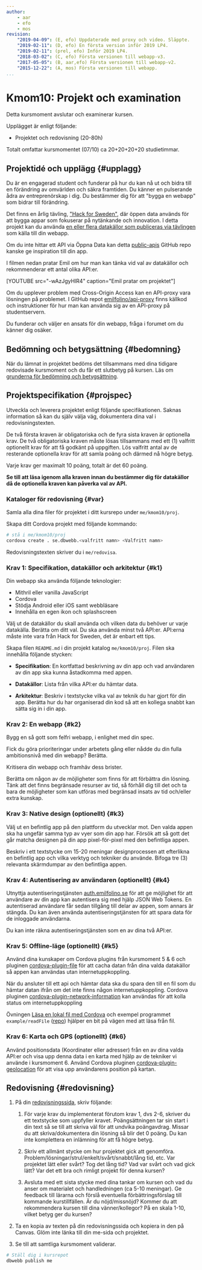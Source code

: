 ```yaml
---
author:
    - aar
    - efo
    - mos
revision:
    "2019-04-09": (E, efo) Uppdaterade med proxy och video. Släppte.
    "2019-02-11": (D, efo) En första version inför 2019 LP4.
    "2019-02-11": (prel, efo) Inför 2019 LP4.
    "2018-03-02": (C, efo) Första versionen till webapp-v3.
    "2017-05-05": (B, aar,efo) Första versionen till webapp-v2.
    "2015-12-22": (A, mos) Första versionen till webapp.
...
```

Kmom10: Projekt och examination
==================================

Detta kursmoment avslutar och examinerar kursen.

Upplägget är enligt följande:

* Projektet och redovisning (20-80h)

Totalt omfattar kursmomentet (07/10) ca 20+20+20+20 studietimmar.



Projektidé och upplägg {#upplagg}
--------------------------------------------------------------------

Du är en engagerad student och funderar på hur du kan nå ut och bidra till en förändring av omvärlden och säkra framtiden. Du känner en pulserande ådra av entreprenörskap i dig. Du bestämmer dig för att "bygga en webapp" som bidrar till förändring.

Det finns en årlig tävling, ["Hack for Sweden"](http://hackforsweden.se/), där öppen data används för att bygga appar som fokuserar på nytänkande och innovation. I detta projekt kan du använda [en eller flera datakällor som publiceras via tävlingen](https://oppnadata.se) som källa till din webapp.

Om du inte hittar ett API via Öppna Data kan detta [public-apis](https://github.com/toddmotto/public-apis) GitHub repo kanske ge inspiration till din app.

I filmen nedan pratar Emil om hur man kan tänka vid val av datakällor och rekommenderar ett antal olika API:er.

[YOUTUBE src="-wAzJgyHlR4" caption="Emil pratar om projektet"]

Om du upplever problem med Cross-Origin Access kan en API-proxy vara lösningen på problemet. I GitHub repot [emilfolino/api-proxy](https://github.com/emilfolino/api-proxy) finns källkod och instruktioner för hur man kan använda sig av en API-proxy på studentservern.

Du funderar och väljer en ansats för din webapp, fråga i forumet om du känner dig osäker.



Bedömning och betygsättning {#bedomning}
--------------------------------------------------------------------

När du lämnat in projektet bedöms det tillsammans med dina tidigare redovisade kursmoment och du får ett slutbetyg på kursen. Läs om [grunderna för bedömning och betygsättning](kurser/bedomning-och-betygsattning).



Projektspecifikation {#projspec}
--------------------------------------------------------------------

Utveckla och leverera projektet enligt följande specifikationen. Saknas information så kan du själv välja väg, dokumentera dina val i redovisningstexten.

De två första kraven är obligatoriska och de fyra sista kraven är optionella krav. De två obligatoriska kraven måste lösas tillsammans med ett (1) valfritt optionellt krav för att få godkänt på uppgiften. Lös valfritt antal av de resterande optionella krav för att samla poäng och därmed nå högre betyg.

Varje krav ger maximalt 10 poäng, totalt är det 60 poäng.

**Se till att läsa igenom alla kraven innan du bestämmer dig för datakällor då de optionella kraven kan påverka val av API.**



### Kataloger för redovisning {#var}

Samla alla dina filer för projektet i ditt kursrepo under `me/kmom10/proj`.

Skapa ditt Cordova projekt med följande kommando:

```bash
# stå i me/kmom10/proj
cordova create . se.dbwebb.<valfritt namn> <Valfritt namn>
```

Redovisningstexten skriver du i `me/redovisa`.



### Krav 1: Specifikation, datakällor och arkitektur {#k1}

Din webapp ska använda följande teknologier:

* Mithril eller vanilla JavaScript
* Cordova
* Stödja Android eller iOS samt webbläsare
* Innehålla en egen ikon och splashscreen

Välj ut de datakällor du skall använda och vilken data du behöver ur varje datakälla. Berätta om ditt val. Du ska använda minst två API:er. API:erna måste inte vara från Hack for Sweden, det är enbart ett tips.

Skapa filen `README.md` i din projekt katalog `me/kmom10/proj`. Filen ska innehålla följande stycken:

* __Specifikation__: En kortfattad beskrivning av din app och vad användaren av din app ska kunna åstadkomma med appen.

* __Datakällor__: Lista från vilka API:er du hämtar data.

* __Arkitektur__: Beskriv i textstycke vilka val av teknik du har gjort för din app. Berätta hur du har organiserad din kod så att en kollega snabbt kan sätta sig in i din app.



### Krav 2: En webapp {#k2}

Bygg en så gott som felfri webapp, i enlighet med din spec.

Fick du göra prioriteringar under arbetets gång eller nådde du din fulla ambitionsnivå med din webapp? Berätta.

Kritisera din webapp och framhäv dess brister.

Berätta om någon av de möjligheter som finns för att förbättra din lösning. Tänk att det finns begränsade resurser av tid, så förhåll dig till det och ta bara de möjligheter som kan utföras med begränsad insats av tid och/eller extra kunskap.



### Krav 3: Native design (optionellt) {#k3}

Välj ut en befintlig app på den plattform du utvecklar mot. Den valda appen ska ha ungefär samma typ av vyer som din app har. Försök att så gott det går matcha designen på din app pixel-för-pixel med den befintliga appen.

Beskriv i ett textstycke om 15-20 meningar designprocessen att efterlikna en befintlig app och vilka verktyg och tekniker du använde. Bifoga tre (3) relevanta skärmdumpar av den befintliga appen.



### Krav 4: Autentisering av användaren (optionellt) {#k4}

Utnyttja autentiseringstjänsten [auth.emilfolino.se](https://auth.emilfolino.se) för att ge möjlighet för att användare av din app kan autentisera sig med hjälp JSON Web Tokens. En autentiserad användare får sedan tillgång till delar av appen, som annars är stängda. Du kan även använda autentiseringstjänsten för att spara data för de inloggade användarna.

Du kan inte räkna autentiseringstjänsten som en av dina två API:er.



### Krav 5: Offline-läge (optionellt) {#k5}

Använd dina kunskaper om Cordova plugins från kursmoment 5 & 6 och pluginen [cordova-plugin-file](https://cordova.apache.org/docs/en/latest/reference/cordova-plugin-file/index.html) för att cacha datan från dina valda datakällor så appen kan användas utan internetuppkoppling.

När du ansluter till ett api och hämtar data ska du spara den till en fil som du hämtar datan ifrån om det inte finns någon internetuppkoppling. Cordova pluginen [cordova-plugin-network-information](https://cordova.apache.org/docs/en/latest/reference/cordova-plugin-network-information/) kan användas för att kolla status om internetuppkoppling

Övningen [Läsa en lokal fil med Cordova](kunskap/lasa-lokal-fil-med-cordova) och exempel programmet `example/readFile` ([repo](https://github.com/dbwebb-se/webapp/tree/master/example/readFile)) hjälper en bit på vägen med att läsa från fil.



### Krav 6: Karta och GPS (optionellt) {#k6}

Använd positionsdata (Koordinater eller adresser) från en av dina valda API:er och visa upp denna data i en karta med hjälp av de tekniker vi använde i kursmoment 6. Använd Cordova pluginen [cordova-plugin-geolocation](https://cordova.apache.org/docs/en/latest/reference/cordova-plugin-geolocation) för att visa upp användarens position på kartan.



Redovisning {#redovisning}
--------------------------------------------------------------------

1. På din [redovisningssida](./../redovisa), skriv följande:

    1. För varje krav du implementerat förutom krav 1, dvs 2-6, skriver du ett textstycke som uppfyller kravet. Poängsättningen tar sin start i din text så se till att skriva väl för att undvika poängavdrag. Missar du att skriva/dokumentera din lösning så blir det 0 poäng. Du kan inte komplettera en inlämning för att få högre betyg.

    1. Skriv ett allmänt stycke om hur projektet gick att genomföra. Problem/lösningar/strul/enkelt/svårt/snabbt/lång tid, etc. Var projektet lätt eller svårt? Tog det lång tid? Vad var svårt och vad gick lätt? Var det ett bra och rimligt projekt för denna kursen?

    1. Avsluta med ett sista stycke med dina tankar om kursen och vad du anser om materialet och handledningen (ca 5-10 meningar). Ge feedback till lärarna och förslå eventuella förbättringsförslag till kommande kurstillfällen. Är du nöjd/missnöjd? Kommer du att rekommendera kursen till dina vänner/kollegor? På en skala 1-10, vilket betyg ger du kursen?

2. Ta en kopia av texten på din redovisningssida och kopiera in den på Canvas. Glöm inte länka till din me-sida och projektet.

3. Se till att samtliga kursmoment validerar.

```bash
# Ställ dig i kursrepot
dbwebb publish me
```
